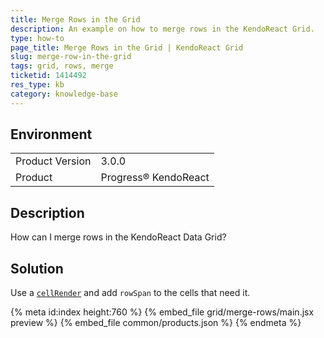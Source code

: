 ```yaml
---
title: Merge Rows in the Grid
description: An example on how to merge rows in the KendoReact Grid.
type: how-to
page_title: Merge Rows in the Grid | KendoReact Grid
slug: merge-row-in-the-grid
tags: grid, rows, merge
ticketid: 1414492
res_type: kb
category: knowledge-base
---
```


## Environment

<table>
    <tbody>
	    <tr>
	    	<td>Product Version</td>
	    	<td>3.0.0</td>
	    </tr>
	    <tr>
	    	<td>Product</td>
	    	<td>Progress® KendoReact</td>
	    </tr>
    </tbody>
</table>


## Description

How can I merge rows in the KendoReact Data Grid?

## Solution

Use a [`cellRender`](https://www.telerik.com/kendo-react-ui/components/grid/api/GridProps/#toc-cellrender) and add `rowSpan` to the cells that need it.

{% meta id:index height:760 %}
{% embed_file grid/merge-rows/main.jsx preview %}
{% embed_file common/products.json %}
{% endmeta %}
